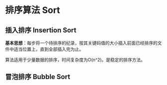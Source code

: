 ﻿# 排序算法 Sort

## 插入排序 Insertion Sort

**基本思想**：每步将一个待排序的纪录，按其关键码值的大小插入前面已经排序的文件中适当位置上，直到全部插入完为止。

算法适用于少量数据的排序，时间复杂度为O(n^2)。是稳定的排序方法。



## 冒泡排序 Bubble Sort

